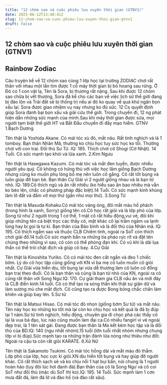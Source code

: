```yaml
---
title: "12 chòm sao và cuộc phiêu lưu xuyên thời gian (GTNV1)"
date: 2025-06-12T13:48:41Z
slug: 12-chom-sao-va-cuoc-phieu-luu-xuyen-thoi-gian-gtnv1
draft: false
---
```


## 12 chòm sao và cuộc phiêu lưu xuyên thời gian (GTNV1)

## Rainbow Zodiac

Câu truyện kể về 12 chòm sao cùng 1 lớp học tại trường ZODIAC chơi rất thân với nhau một lần tìm được 1 cỗ máy thời gian bị bỏ hoang sau rừng. Ở Đó có 1 con vật lạ, Tên là Sora, bị thương rất nặng. Sau khi được 12 chòm sao chữa bị vết thương, Sora đã kể cho các bạn về việc lịch sử thế giới đang bị đảo lộn và Trái đất sẽ bị thống trị nếu ai đó ko quay về quá khứ ngăn bọn xấu lại. Sora được giao nhiệm vụ nay nhưng ko đủ sức. 12 Cs quyết định giúp Sora đánh bại bọn xấu và giải cứu thế giới. Trong chuyến đi, 12 ng phát hiện dần những sức mạnh của mình.Sau khi máy thời gian được sửa, mọi người tạm biệt thế giới HT và Bắt Đầu chuyến đi đầy mạo hiểm.
GTNV
1.Bạch Dương

Tên thật là Yoshida Akane. Có mái tóc xù đỏ, mắt nâu. Rất tinh nghịch và lá 1 tomboy. Bạn thân Nhân Mã, thường ko chịu học tuy sức học ko tồi. Thường chơi với con trai. Đối thủ Sư Tử. IQ: 185. Thích chơi cờ Shogi (Cờ Nhật). 14 Tuổi. Có sức mạnh tạo khói và lửa xanh.
2.Kim Ngưu

Tên thật là Hasegawa Kazumi. Có mái tóc và mắt đen tuyền, được nhiều người yêu quý. Cô không có hứng thú với việc học lắm giống Bạch Dương nhưng cũng ko muốn phụ lòng bố mẹ nên luôn cố gắng. Cô rất tốt bụng và luôn giúp đỡ bạn bè. Bạn thân Cự Giải vì 2 người giống nhau và là bạn từ nhỏ. IQ: 189.Cô thích ngủ và ăn rất nhiều (ko hiểu sao ăn bao nhiêu mà vẫn ko béo lên, chắc có phương pháp đặc biệt).14 Tuổi. Có sức mạnh kinh khủng làm lở đất và đấm vỡ mọi thứ (gần như mọi thứ).
3.Song Tử

Tên thật là Masuda Kohaku.Có mái tóc vàng óng, đôi mắt màu hổ phách (trong hình là xanh, Sorry) giống tên cô.Cô học rất  giỏi và là lớp phó của lớp. Song tử như 2 người trong 1 cơ thể. 1 mặt cô rất hiếu động,vui vẻ, đôi khi giúp những tên cá biệt trọc các thầy cô, mặt khác cô lại trầm ngâm va lạnh lùng hay bị gọi là tự kỉ. Bạn thân của Bảo bình và là đối thủ của Nhân mã. IQ: 195. Cô thích ngắm sao và thuộc CLB Chiêm tinh, ngoài ra SoT còn thích chơi giải đố.14 tuổi.Có sức mạnh bắn ra những tia pháo rực rỡ và đặt tên chúng theo những vì sao, cô còn có thể phóng đạn khí. Có vũ khí là dải lụa thần có thể trói chặt địch và giúp cô bay.
4.Cự Giải

Tên thật là Kinoshita Yuriko. Cô có mái tóc đen cắt ngắn và đeo 1 chiếc bờm. Lý do cô học tập cũng giống với KN vì ba mẹ cô luôn muốn cô giỏi nhất. Cự Giải vừa hiền dịu, tốt bụng lại vừa dễ thương làm cô luôn có đống bạn trai theo đuổi. Cô là bạn thân và cũng là bạn từ nhỏ của KN, ngoài ra cô cũng rất thân với Song Ngư.IQ: 170. Cự giải tham gia CLB nấu ăn và mới đây là CLB điền kinh.14 tuổi. Cô có thể tạo ra sóng thần khi thật sự giận dữ và làm sương mù che mắt địch. Cô cũng tạo ra được Bong bóng chắc chắn làm khiên và giúp bay lên.
5.Sư tử

Tên thật là Matsui Hisao. Có mái tóc đỏ nhọn (giống bờm Sư tử) và mắt nâu. Tên này học ko những ko tốt mà lại còn ko chịu học và kết quả là đã bị đúp lại 1 năm.Sư tử tinh nghịch, hiếu động, chuyên gia đi chọc phá các thầy cô lại là vua bá đạo, lúc nào cũng muốn làm đại ca.Có nhiều fangirl vì vẻ ngoài đẹp trai, là 1 tên sát gái.
Đang được bạn thân là Ma kết kèm học tập và là đối thủ của BD.IQ: 140 (ngu nhất nhóm).15 tuổi (lớn tuổi nhất nhóm nhưng chung lớp vì bị đúp).Sức mạnh tạo ra những trận đánh lửa nóng như thiêu như đốt. Ngoài ra cậu ta còn rất giỏi KARATE.
6.Xử Nữ

Tên thật là Sakamoto Tsukimi. Có mái tóc hồng dài và mắt màu đỏ thẫm. Lớp phó của lớp, học cực kì giỏi.XN dịu hiền tốt bụng và hay giúp đỡ người khác. Cô rất thích sạch sẽ và ko chịu nổi 1 hạt bụi bẩn, nói chung là 1 người hoàn hảo (tuy đôi lúc hơi đanh đá).Bạn thân của cô là Song Ngư và cô coi SoT như đối thủ (mặc dù SoT thì ko).IQ: 195. 14 Tuổi. Sức mạnh làm 1 cơn mưa đất đá, làm đá lở và đào hố (và đào rất sâu).